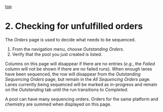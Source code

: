 <a name="uorders" href="#" id="toplink">top</a>

# 2. Checking for unfulfilled orders
 
The _Orders_ page is used to decide what needs to be sequenced.

1. From the navigation menu, choose _Outstanding Orders_.
1. Verify that the pool you just created is listed.

Columns on this page will disappear if there are no entries (_e.g._,
the _Failed_ column will not be shown if there are no failed runs). When enough
lanes have been sequenced, the row will disappear from the _Outstanding Sequencing Orders_ page,
but remain in the _All Sequencing Orders_ page. Lanes currently being sequenced will be marked as
in-progress and remain on the _Outstanding_ tab until the run transitions to _Completed_.

A pool can have many sequencing orders. Orders for the same platform and chemistry are
summed when displayed on this page.
